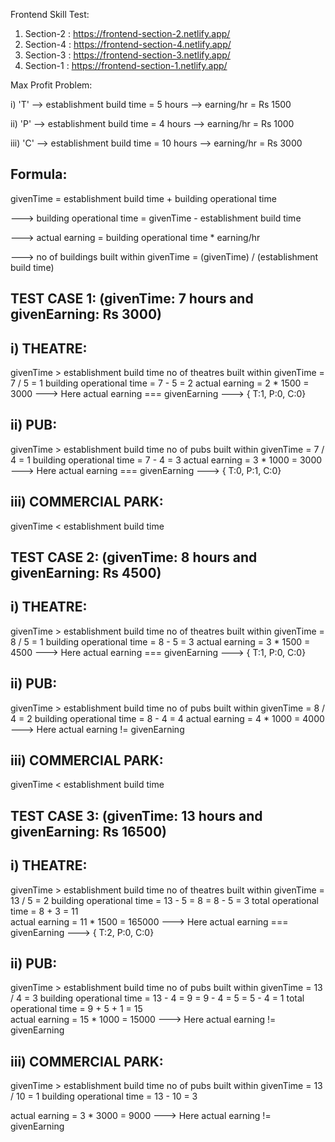

Frontend Skill Test:

1. Section-2 : https://frontend-section-2.netlify.app/
2. Section-4 : https://frontend-section-4.netlify.app/
3. Section-3 : https://frontend-section-3.netlify.app/
4. Section-1 : https://frontend-section-1.netlify.app/




Max Profit Problem:

i) 'T'     --> establishment build time = 5 hours
           --> earning/hr = Rs 1500

ii) 'P'    --> establishment build time = 4 hours
           --> earning/hr = Rs 1000

iii) 'C'   --> establishment build time = 10 hours
           --> earning/hr = Rs 3000




Formula:
----------------------------------------------------------------


givenTime = establishment build time + building operational time

---> building operational time = givenTime - establishment build time

---> actual earning = building operational time * earning/hr

---> no of buildings built within givenTime = (givenTime) / (establishment build time)





TEST CASE 1:      (givenTime: 7 hours and givenEarning: Rs 3000)
----------------------------------------------------------------

i) THEATRE:
-----------
   givenTime > establishment build time
   no of theatres built within givenTime = 7 / 5 = 1
   building operational time = 7 - 5 = 2
   actual earning = 2 * 1500 = 3000
        ---> Here actual earning === givenEarning
        ---> { T:1, P:0, C:0}   


ii) PUB:
--------
   givenTime > establishment build time
   no of pubs built within givenTime = 7 / 4 = 1
   building operational time = 7 - 4 = 3
   actual earning = 3 * 1000 = 3000
        ---> Here actual earning === givenEarning
        ---> { T:0, P:1, C:0}   


iii) COMMERCIAL PARK:
---------------------
   givenTime < establishment build time








TEST CASE 2:      (givenTime: 8 hours and givenEarning: Rs 4500)
----------------------------------------------------------------

i) THEATRE:
-----------   
   givenTime > establishment build time
   no of theatres built within givenTime = 8 / 5 = 1
   building operational time = 8 - 5 = 3
   actual earning = 3 * 1500 = 4500
        ---> Here actual earning === givenEarning
        ---> { T:1, P:0, C:0}   


ii) PUB:
--------   
   givenTime > establishment build time
   no of pubs built within givenTime = 8 / 4 = 2
   building operational time = 8 - 4 = 4
   actual earning = 4 * 1000 = 4000
        ---> Here actual earning != givenEarning  


iii) COMMERCIAL PARK:
---------------------
   givenTime < establishment build time





   TEST CASE 3:      (givenTime: 13 hours and givenEarning: Rs 16500)
----------------------------------------------------------------

i) THEATRE:
-----------   
   givenTime > establishment build time
   no of theatres built within givenTime = 13 / 5 = 2
   building operational time = 13 - 5 = 8
                             = 8  - 5 = 3
   total operational time = 8 + 3 = 11                            
   actual earning = 11 * 1500 = 165000
        ---> Here actual earning === givenEarning
        ---> { T:2, P:0, C:0}   


ii) PUB:
--------   
   givenTime > establishment build time
   no of pubs built within givenTime = 13 / 4 = 3
   building operational time = 13 - 4 = 9
                             = 9  - 4 = 5
                             = 5  - 4 = 1
    total operational time = 9 + 5 + 1 = 15                         
   actual earning = 15 * 1000 = 15000
        ---> Here actual earning != givenEarning 


iii) COMMERCIAL PARK:
---------------------
   givenTime > establishment build time
   no of pubs built within givenTime = 13 / 10 = 1
   building operational time = 13 - 10 = 3
                                                      
   actual earning = 3 * 3000 = 9000
        ---> Here actual earning != givenEarning






